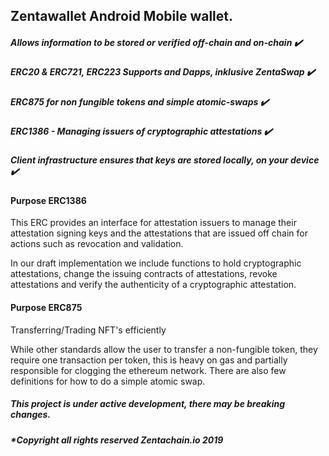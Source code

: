 ## Zentawallet Android Mobile wallet.


##### Allows information to be stored or verified off-chain and on-chain ✔️

##### ERC20 & ERC721, ERC223 Supports and Dapps, inklusive ZentaSwap ✔️

##### ERC875 for non fungible tokens and simple atomic-swaps ✔️

##### ERC1386 - Managing issuers of cryptographic attestations ✔️

##### Client infrastructure ensures that keys are stored locally, on your device ✔️


#### Purpose ERC1386

This ERC provides an interface for attestation issuers to manage their attestation signing keys and the attestations that are issued off chain for actions such as revocation and validation.

In our draft implementation we include functions to hold cryptographic attestations, change the issuing contracts of attestations, revoke attestations and verify the authenticity of a cryptographic attestation.
 

#### Purpose ERC875

Transferring/Trading NFT's efficiently

While other standards allow the user to transfer a non-fungible token, they require one transaction per token, this is heavy on gas and partially responsible for clogging the ethereum network. There are also few definitions for how to do a simple atomic swap.

##### This project is under active development, there may be breaking changes.
##### *Copyright all rights reserved Zentachain.io 2019
